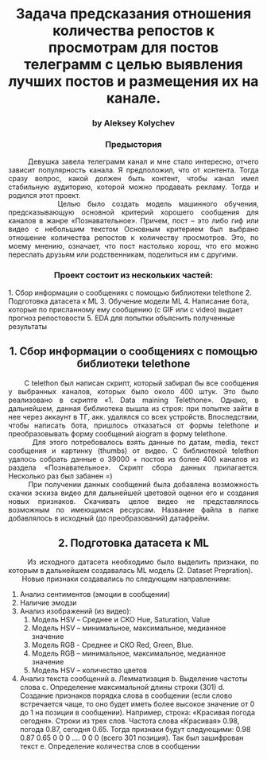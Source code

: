<div align="center"> <h1 align="center"> Задача предсказания отношения количества репостов к просмотрам для постов телеграмм с целью выявления лучших постов и размещения их на канале. </h1> </div>
 
<div align="center"> <h3 align="center"> by Aleksey Kolychev </h3> </div>

<div align="center"> <h3 align="center">Предыстория</h3> </div>

<div align="justify"> &nbsp;&nbsp;&nbsp;&nbsp;&nbsp;&nbsp; Девушка завела телеграмм канал и мне стало интересно, отчего зависит популярность канала. Я предположил, что от контента. Тогда сразу вопрос, какой должен быть контент, чтобы канал имел стабильную аудиторию, которой можно продавать рекламу. Тогда и родился этот проект. </div>
<div align="justify"> &nbsp;&nbsp;&nbsp;&nbsp;&nbsp;&nbsp; Целью было создать модель машинного обучения, предсказывающую основной критерий хорошего сообщения для каналов в жанре «Познавательное». Причем, пост – это либо гиф или видео с небольшим текстом Основным критерием был выбрано отношение количества репостов к количеству просмотров. Это, по моему мнению, означает, что пост настолько хорош, что его можно переслать друзьям или родственникам, поделиться им с другими. </div>


<div align="center"> <h3 align="center"> Проект состоит из нескольких частей:</h3> </div>
1. Сбор информации о сообщениях с помощью библиотеки telethone
2.	Подготовка датасета к ML 
3.	Обучение модели ML
4.	Написание бота, которые по присланному ему сообщению (с GIF или с video) выдает прогноз репостовости
5.	EDA для попытки объяснить полученные результаты


<div align="center"> <h2 align="center"> 1.	Сбор информации о сообщениях с помощью библиотеки telethone </h2> </div>

<div align="justify"> &nbsp;&nbsp;&nbsp;&nbsp;&nbsp;&nbsp; С telethon был написан скрипт, который забирал бы все сообщения у выбранных каналов, которых было около 400 штук. Это было реализовано в скрипте «1. Data maining Telethone». Однако, в дальнейшем, данная библиотека вышла из строя: при попытке зайти в нее через аккаунт в ТГ, акк. удалялся со всех устройств.
Впоследствии, чтобы написать бота, пришлось отказаться от формы telethone и преобразовывать форму сообщений aiogram в форму telethone.</div>
<div align="justify"> &nbsp;&nbsp;&nbsp;&nbsp;&nbsp;&nbsp; Для этого потребовалось взять данные по датам, media, текст сообщения и картинку (thumbs) от видео. C библиотекой telethon удалось собрать данные о 39000 + постов из более 400 каналов из раздела «Познавательное». Скрипт сбора данных прилагается. Несколько раз был забанен =) </div>
<div align="justify"> &nbsp;&nbsp;&nbsp;&nbsp;&nbsp;&nbsp; При получении данных сообщений была добавлена возможность скачки эскиза видео для дальнейшей цветовой оценки его и создания новых признаков. Скачивать целое видео не представлялось возможным по имеющимся ресурсам. Название файла в папке добавлялось в исходный (до преобразований) датафрейм. 
 </div>

<div align="center"> <h2 align="center"> 2.	Подготовка датасета к ML </h2> </div>

<div align="justify"> &nbsp;&nbsp;&nbsp;&nbsp;&nbsp;&nbsp;Из исходного датасета необходимо было выделить признаки, по которым в дальнейшем создавалась ML модель (2. Dataset Prepration). </div>

<div align="justify"> &nbsp;&nbsp;&nbsp;&nbsp;&nbsp;&nbsp; Новые признаки создавались по следующим направлениям:</div>

1. 	Анализ сентиментов (эмоции в сообщении)
2.	Наличие эмодзи
3.	Анализ изображений (из видео): 
    1. Модель HSV – Среднее и СКО Hue, Saturation, Value
    2. Модель HSV – минимальное, максимальное, медианное значение
    3. Модель RGB - Среднее и СКО Red, Green, Blue.
    4. Модель RGB – минимальное, максимальное, медианное значение
    5. Модель HSV – количество цветов
4.	Анализ текста сообщений
    a.	Лемматизация
    b.	Выделение частоты слова 
    c.	Определение максимальной длины строки (301)
    d.	Создание признаков порядка слова в сообщении (если слово встречается чаще, то оно будет иметь более высокое значение от 0 до 1 на позиции в сообщении). Например, строка: «Красивая погода сегодня».  Строки из трех слов. Частота слова «Красивая» 0.98, погода 0.87, сегодня 0.65. Тогда признаки будут следующими: 0.98 0.87 0.65 0 0 0 …. 0 0 0 (всего 301 позиция). Так был зашифрован текст
    e.	Определение количества слов в сообщении


